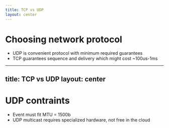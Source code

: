```yaml
---
title: TCP vs UDP
layout: center
---
```


# Choosing network protocol

- UDP is convenient protocol with minimum required guarantees
- TCP guarantees sequence and delivery which might cost ~100us-1ms

---
title: TCP vs UDP
layout: center
---


# UDP contraints

- Event must fit MTU = 1500b
- UDP multicast requires specialized hardware, not free in the cloud
